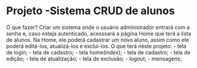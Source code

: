 <h1>Projeto -Sistema CRUD de alunos</h1>

<p>
O que fazer?
Criar um sistema onde o usuário administrador entrará com a senha e, caso esteja autenticado, acesssará a página Home que terá a lista de alunos. Na Home, ele poderá cadastrar um novo aluno, assim como ele poderá editá-los, atualizá-los e exclui-los. 
O que terá neste projeto:
- tela de login;
- tela de cadastro;
- tela home(index);
- tela de cadastro;
- tela de edição;
- tela de atualização;
- tela de exclusão;
- logout;
- mensagens;


 

</p>